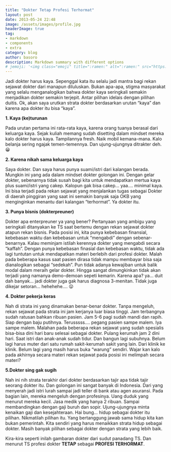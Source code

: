 ```yaml
---
title: "Dokter Tetap Profesi Terhormat"
layout: post
date: 2013-05-24 22:48
image: /assets/images/profile.jpg
headerImage: true
tag:
- markdown
- components
- extra
category: blog
author: basoro
description: Markdown summary with different options
# jemoji: '<img class="emoji" title=":ramen:" alt=":ramen:" src="https://assets.github.com/images/icons/emoji/unicode/1f35c.png" height="20" width="20" align="absmiddle">'
---
```


Jadi dokter harus kaya. Sepenggal kata itu selalu jadi mantra bagi rekan sejawat dokter dari manapun diluluskan. Bukan apa-apa, stigma masyarakat yang selalu menganalogikan bahwa dokter kaya seringkali semakin menjadikan dokter semakin terjepit. Antar pilihan idelais dengan pilihan duitis. Ok, akan saya urutkan strata dokter berdasarkan urutan “kaya” dan karena apa dokter itu bisa “kaya”.


**1. Kaya (ke)turunan** 

Pada urutan pertama ini rata-rata kaya, karena orang tuanya berasal dari keluarga kaya. Sejak kuliah memang sudah disetting dalam mindset mereka kalo dokter harus kaya. Tampilannya fresh. Naik mobil kemana-mana. Kalo belanja sering ngajak temen-temennya. Dan ujung-ujungnya ditrakter deh. 😀


**2. Karena nikah sama keluarga kaya** 

Saya dokter. Dan saya harus punya suami/istri dari kalangan berada. Mungkin ini yang ada dalam mindset dokter golongan ini. Dengan gelar dokter, sebenarnya tidak susah bagi kita untuk mendapatkan mertua kaya plus suami/istri yang cakep. Kalopun gak bisa cakep… yaa…. minimal kaya. Ini bisa terjadi pada rekan sejawat yang menjalankan tugas sebagai Dokter di daerah pinggiran yang saat ini semakin banyak saja OKB yang menginginkan menantu dari kalangan “terhormat”. Ya dokter itu.


**3. Punya bisnis (dokterpreuner)** 

Dokter apa enterpreuner ya yang bener? Pertanyaan yang ambigu yang seringkali ditanyakan ke TS saat bertemu dengan rekan sejawat dokter atapun rekan bisnis. Pada posisi ini, kita punya kebebasan finansial, kebebasan waktu dan kebebasan untuk “mengabdi” dengan sebenar-benarnya. Kalau meminjam istilah kerennya dokter yang mengabdi secara “kaffah”. Dengan punya kebebasan finasial dan kebebasan waktu, tidak ada lagi tuntutan untuk mendapatkan materi berlebih dari profesi dokter. Malah pada beberapa kasus saat pasien dirasa tidak mampu membayar bisa saja dianalogikan sebagai “sedekah”. Pun tidak adanya kewajiban untuk balik modal dalam meraih gelar dokter. Hingga sangat dimungkinkan tidak akan terjadi yang namanya demo-demoan sepeti kemarin. Karena apa? ya… duit dah banyak… jadi dokter juga gak harus diagnosa 3-menitan. Tidak juga dikejar setoran… hehehehe…. 😛


**4. Dokter pekerja keras** 

Nah di strata ini yang dinamakan benar-benar dokter. Tanpa mengeluh, rekan sejawat pada strata ini jam kerjanya luar biasa tinggi. Jam terbangnya sudah ratusan bahkan ribuan pasien. Jam 5-6 pagi sudah mandi dan rapih. Siap dengan baju putihnya. Terusssss…. pegang pasien sampe malem. Iya sampe malem. Malahan pada beberapa rekan sejawat yang sudah spesialis bisa-bisa dini hari baru selesai sebagai dokter. Pulang kerumah jam 2 dini hari. Saat istri dan anak-anak sudah tidur. Dan bangun lagi subuhnya. Belum lagi harus muter dari satu rumah sakit-kerumah sakit yang lain. Dari klinik ke klinik. Belum lagi yang masih harus buka “warung” sendiri. Wajar kan kalo pada akhirnya secara materi rekan sejawat pada posisi ini melimpah secara materi?


**5.Dokter sing gak sugih** 

Nah ini nih strata terakhir dari dokter berdasarkan tajir apa tidak tajir seorang dokter itu. Dan golongan ini sangat banyak di Indonesia. Dari yang menyerah jadi istri lurah sampai jadi teller di bank atau agen asuransi. Pada bagian lain, mereka mengeluh dengan profesinya. Uang duduk yang menurut mereka kecil. Jasa medik yang hanya 2 ribuan. Sampai membandingkan dengan gaji buruh dan sopir. Ujung-ujungnya minta kenaikan gaji dan kesejahteraan. Hai bung… hidup sebagai dokter itu pilihan. Nikmatilah pilihan itu. Yang bertanggung jawab sama hidup kita kan bukan pemerintah. Kita sendiri yang harus menaikkan strata hidup sebagai dokter. Masih banyak pilihan sebagai dokter dengan strata yang lebih baik.


Kira-kira seperti inilah gambaran dokter dari sudut panadang TS. Dan menurut TS profesi dokter **TETAP** sebagai **PROFESI TERHORMAT**.
